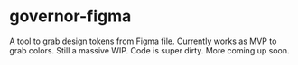 # governor-figma
A tool to grab design tokens from Figma file. Currently works as MVP to grab colors. Still a massive WIP. Code is super dirty. More coming up soon.
